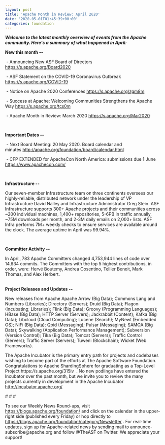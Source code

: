 ```yaml
---
layout: post
title: 'Apache Month in Review: April 2020'
date: '2020-05-01T01:45:39+00:00'
categories: foundation
---
```

<p><i><span style="font-weight: 700;">Welcome to the latest monthly overview of events from the Apache community. Here's a summary of what happened in April:</span></i></p><p><span style="font-weight: 700;">New this month --</span></p><p><span style="font-size: 14px;">&nbsp;-&nbsp;Announcing New ASF Board of Directors </span><a href="https://s.apache.org/Board2020" target="_blank">https://s.apache.org/Board2020</a><span style="font-size: 14px;">&nbsp;&nbsp;</span></p><p>&nbsp;- ASF Statement on the COVID-19 Coronavirus Outbreak <a href="https://s.apache.org/COVID-19" target="_blank">https://s.apache.org/COVID-19</a>&nbsp;</p><p>&nbsp;- Notice on Apache 2020 Conferences&nbsp;<a href="https://s.apache.org/zgm8m" target="_blank">https://s.apache.org/zgm8m</a>&nbsp;&nbsp;</p><p><span style="font-size: 14px;">&nbsp;- Success at Apache: Welcoming Communities Strengthens the Apache Way </span><a href="https://s.apache.org/tcs0m" target="_blank">https://s.apache.org/tcs0m</a><span style="font-size: 14px;">&nbsp;</span><br></p><p>&nbsp;- Apache Month in Review: March 2020 <a href="https://s.apache.org/Mar2020" rel="noreferrer" target="_blank" data-saferedirecturl="https://www.google.com/url?q=https://s.apache.org/Mar2020&amp;source=gmail&amp;ust=1590911385019000&amp;usg=AFQjCNGWSYuDncOuuOgiHSKBaF3dpcQiHg">https://s.apache.org/Mar2020</a> </p><p><span style="font-size: 14px;"><br></span></p><p><span style="font-weight: 700;">Important Dates --</span></p><p>&nbsp;- Next Board Meeting: 20 May 2020. Board calendar and minutes&nbsp;<a href="http://apache.org/foundation/board/calendar.html" target="_blank" style="background-color: rgb(255, 255, 255);">http://apache.org/foundation/board/calendar.html</a>&nbsp;<br></p><p><span style="font-size: 14px;">&nbsp;- CFP EXTENDED for ApacheCon North America: submissions due 1 June </span><a href="https://www.apachecon.com/" target="_blank">https://www.apachecon.com/</a><span style="font-size: 14px;">&nbsp;&nbsp;</span></p><p><span style="font-weight: 700;"><br></span></p><p><span style="font-weight: 700;">Infrastructure --</span></p><div>Our seven-member Infrastructure team on three continents oversees our highly-reliable, distributed network under the leadership of VP Infrastructure David Nalley and Infrastructure Administrator Greg Stein. ASF Infrastructure supports 300+ Apache projects and their communities across ~200 individual machines, 1,400+ repositories, 5-6PB in traffic annually, ~75M downloads per month, and 2-3M daily emails on 2,000+ lists. ASF Infra performs 7M+ weekly checks to ensure services are available around the clock. The average uptime in April was 99.94%.</div><p><span style="font-size: 14px;"><br></span></p><p><span style="font-size: 14px;"><b>Committer Activity --</b></span></p><p><span style="font-size: 14px;">In April, 783 Apache Committers changed 4,753,944&nbsp;lines of code over 14,634&nbsp;commits. The Committers with the top 5 highest contributions, in order, were: </span>Hervé Boutemy,&nbsp;Andrea Cosentino,&nbsp;Tellier Benoit, Mark Thomas, and Alex Herbert.<br><br></p><p><b>Project Releases and Updates --</b></p><p><span style="font-size: 14px;">New releases from Apache Apache Arrow (Big Data); Commons Lang and Numbers (Libraries);&nbsp;</span>Directory (Servers); Druid (Big Data); Flagon (Incubating; Libraries); Flink (Big Data); Groovy (Programming Languages); HBase (Big Data); HTTP Server (Servers); Jackrabbit (Content); Kafka (Big Data); Libcloud (Cloud Computing); Lucene (Search); MyNewt (Embedded OS); NiFi (Big Data); Qpid (Messaging); Pulsar (Messaging); SAMOA (Big Data); Skywalking (Application Performance Management); Subversion (Version Control); Tika (Big Data); Tomcat (Servers); Traffic Control (Servers); Traffic Server (Servers); Tuweni (Blockchain); Wicket (Web Frameworks).</p><p><span style="font-size: 14px;">The Apache Incubator is the primary entry path for projects and codebases wishing to become part of the efforts at The Apache Software Foundation. Congratulations to Apache ShardingSphere for graduating as a Top-Level Project https://s.apache.org/315iv&nbsp; .&nbsp;</span>No new podlings have entered the Incubator over the past month, but we invite you to review the many projects currently in development in the Apache Incubator <a href="http://incubator.apache.org/" target="_blank" style="background-color: rgb(255, 255, 255);">http://incubator.apache.org/</a>&nbsp;&nbsp;</p><p><span style="font-size: 14px;"># # #</span></p><p><span style="font-size: 14px;">To see our Weekly News Round-ups, visit </span><a href="https://blogs.apache.org/foundation/" target="_blank">https://blogs.apache.org/foundation/</a><span style="font-size: 14px;">&nbsp;and click on the calendar in the upper-right side (published every Friday) or hop directly to </span><a href="https://blogs.apache.org/foundation/category/Newsletter" target="_blank">https://blogs.apache.org/foundation/category/Newsletter</a><span style="font-size: 14px;">&nbsp;. For real-time updates, sign up for Apache-related news by sending mail to announce-subscribe@apache.org and follow @TheASF on Twitter. We appreciate your support!</span></p>
